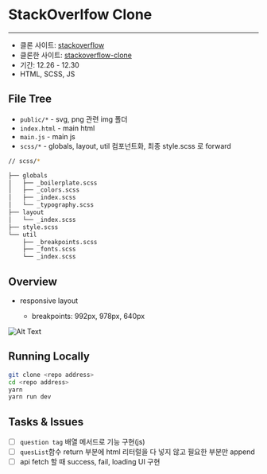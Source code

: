 # StackOverlfow Clone

---

- 클론 사이트: [stackoverflow](https://stackoverflow.com/)
- 클론한 사이트: [stackoverflow-clone](https://stackoverflow-clone-phi.vercel.app/)
- 기간: 12.26 - 12.30
- HTML, SCSS, JS

## File Tree

- `public/*` - svg, png 관련 img 폴더
- `index.html` - main html
- `main.js` - main js
- `scss/*` - globals, layout, util 컴포넌트화, 최종 style.scss 로 forward

```bash
// scss/*

├── globals
│   ├── _boilerplate.scss
│   ├── _colors.scss
│   ├── _index.scss
│   └── _typography.scss
├── layout
│   └── _index.scss
├── style.scss
└── util
    ├── _breakpoints.scss
    ├── _fonts.scss
    └── _index.scss
```

## Overview

- responsive layout

  - breakpoints: 992px, 978px, 640px

![Alt Text](/public/stackoverflow-clone.gif)

## Running Locally

```bash
git clone <repo address>
cd <repo address>
yarn
yarn run dev
```

## Tasks & Issues

- [ ] `question tag` 배열 메서드로 기능 구현(js)
- [ ] `quesList`함수 return 부분에 html 리터럴을 다 넣지 않고 필요한 부분만 append
- [ ] api fetch 할 때 success, fail, loading UI 구현
